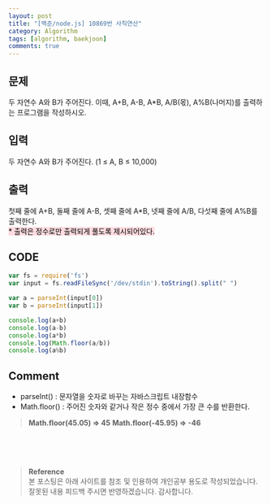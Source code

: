 ```yaml
---
layout: post
title: "[백준/node.js] 10869번 사칙연산"
category: Algorithm
tags: [algorithm, baekjoon]
comments: true
---
```


## 문제
두 자연수 A와 B가 주어진다. 이때, A+B, A-B, A*B, A/B(몫), A%B(나머지)를 출력하는 프로그램을 작성하시오. 

## 입력
두 자연수 A와 B가 주어진다. (1 ≤ A, B ≤ 10,000)

## 출력
첫째 줄에 A+B, 둘째 줄에 A-B, 셋째 줄에 A*B, 넷째 줄에 A/B, 다섯째 줄에 A%B를 출력한다.   
<mark style='background-color: #ffdce0'> * 출력은 정수로만 출력되게 풀도록 제시되어있다. </mark>

## CODE
```javascript
var fs = require('fs')
var input = fs.readFileSync('/dev/stdin').toString().split(" ")

var a = parseInt(input[0])
var b = parseInt(input[1])

console.log(a+b)
console.log(a-b)
console.log(a*b)
console.log(Math.floor(a/b))
console.log(a%b)
```
## Comment
- parseInt()  : 문자열을 숫자로 바꾸는 자바스크립트 내장함수
- Math.floor() : 주어진 숫자와 같거나 작은 정수 중에서 가장 큰 수를 반환한다.

>**Math.floor(45.05)  => 45**
**Math.floor(-45.95) => -46**

<br>
<br>
<br>

>**Reference**   
본 포스팅은 아래 사이트를 참조 및 인용하여 개인공부 용도로 작성되었습니다.   
잘못된 내용 피드백 주시면 반영하겠습니다. 감사합니다.   
[]()